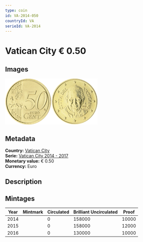 ```yaml
---
type: coin
id: VA-2014-050
countryId: VA
serieId: VA-2014
---
```


# Vatican City € 0.50

## Images

<img src="../../../Images/common-2007-050.png" height="150" alt="Front image"><img src="Images/vatican city-2014-050.png" height="150" alt="Back image">

## Metadata

**Country:** [Vatican City](../index.md)\
**Serie:** [Vatican City 2014 - 2017](index.md)\
**Monetary value:** € 0.50\
**Currency:** Euro

## Description


## Mintages

| Year | Mintmark | Circulated | Brilliant Uncirculated | Proof |
| ---- | -------- | ---------- | ---------------------- | ----- |
| 2014 |  | 0| 158000 | 10000 |
| 2015 |  | 0| 158000 | 12000 |
| 2016 |  | 0| 130000 | 10000 |
